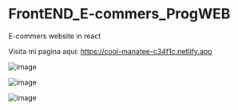 # FrontEND_E-commers_ProgWEB
 E-commers website in react

Visita mi pagina aqui:   https://cool-manatee-c34f1c.netlify.app

![image](https://user-images.githubusercontent.com/98183323/200768840-e0675da8-4a23-447d-b7b9-709af60e002a.png)

![image](https://user-images.githubusercontent.com/98183323/200768912-6a04b8f2-cf55-468b-9bd3-3e1e53049346.png)

![image](https://user-images.githubusercontent.com/98183323/200769001-67c7c456-4ca8-4e79-bb3e-eb5334af27f4.png)
